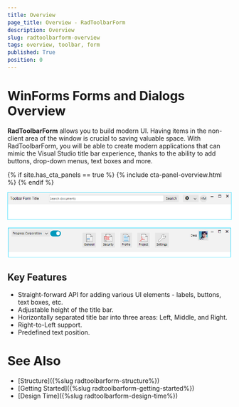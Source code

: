 ```yaml
---
title: Overview
page_title: Overview - RadToolbarForm
description: Overview
slug: radtoolbarform-overview
tags: overview, toolbar, form
published: True
position: 0 
---
```


# WinForms Forms and Dialogs Overview

**RadToolbarForm** allows you to build modern UI. Having items in the non-client area of the window is crucial to saving valuable space. With RadToolbarForm, you will be able to create modern applications that can mimic the Visual Studio title bar experience, thanks to the ability to add buttons, drop-down menus, text boxes and more.   

{% if site.has_cta_panels == true %}
{% include cta-panel-overview.html %}
{% endif %}

![WinForms RadToolbarForm Overview](images/toolbarform-overview001.png)

![WinForms RadToolbarForm Overview Stretched](images/toolbarform-overview002.png)

## Key Features

* Straight-forward API for adding various UI elements - labels, buttons, text boxes, etc.
* Adjustable height of the title bar.
* Horizontally separated title bar into three areas: Left, Middle, and Right.
* Right-to-Left support.
* Predefined text position.


# See Also

* [Structure]({%slug radtoolbarform-structure%})
* [Getting Started]({%slug radtoolbarform-getting-started%})
* [Design Time]({%slug radtoolbarform-design-time%})

